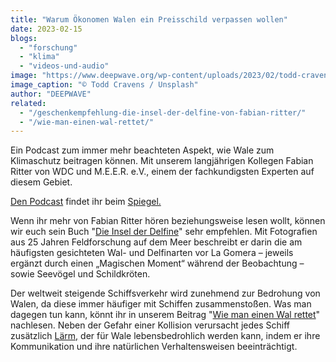 ```yaml
---
title: "Warum Ökonomen Walen ein Preisschild verpassen wollen"
date: 2023-02-15
blogs: 
  - "forschung"
  - "klima"
  - "videos-und-audio"
image: "https://www.deepwave.org/wp-content/uploads/2023/02/todd-cravens-QnBrjY-nFUs-unsplash-scaled.jpg"
image_caption: "© Todd Cravens / Unsplash"
author: "DEEPWAVE"
related: 
  - "/geschenkempfehlung-die-insel-der-delfine-von-fabian-ritter/"
  - "/wie-man-einen-wal-rettet/"
---
```


Ein Podcast zum immer mehr beachteten Aspekt, wie Wale zum Klimaschutz beitragen können. Mit unserem langjährigen Kollegen Fabian Ritter von WDC und M.E.E.R. e.V., einem der fachkundigsten Experten auf diesem Gebiet.

[Den Podcast](https://www.spiegel.de/wissenschaft/klimaschutz-warum-oekonomen-walen-ein-preisschild-verpassen-wollen-a-33b960cb-4e22-40a8-8043-3cd820ad0c96) findet ihr beim [Spiegel.](https://www.spiegel.de/)

Wenn ihr mehr von Fabian Ritter hören beziehungsweise lesen wollt, können wir euch sein Buch "[Die Insel der Delfine](https://www.deepwave.org/geschenkempfehlung-die-insel-der-delfine-von-fabian-ritter/)" sehr empfehlen. Mit Fotografien aus 25 Jahren Feldforschung auf dem Meer beschreibt er darin die am häufigsten gesichteten Wal- und Delfinarten vor La Gomera – jeweils ergänzt durch einen „Magischen Moment“ während der Beobachtung – sowie Seevögel und Schildkröten.

Der weltweit steigende Schiffsverkehr wird zunehmend zur Bedrohung von Walen, da diese immer häufiger mit Schiffen zusammenstoßen. Was man dagegen tun kann, könnt ihr in unserem Beitrag "[Wie man einen Wal rettet](https://www.deepwave.org/wie-man-einen-wal-rettet/)" nachlesen. Neben der Gefahr einer Kollision verursacht jedes Schiff zusätzlich [Lärm,](https://www.deepwave.org/die-ozeane/laerm/) der für Wale lebensbedrohlich werden kann, indem er ihre Kommunikation und ihre natürlichen Verhaltensweisen beeinträchtigt.
